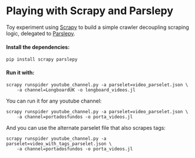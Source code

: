 Playing with Scrapy and Parslepy
================================

Toy experiment using [Scrapy][1] to build a simple crawler
decoupling scraping logic, delegated to [Parslepy][2].

#### Install the dependencies:

    pip install scrapy parslepy


#### Run it with:

    scrapy runspider youtube_channel.py -a parselet=video_parselet.json \
        -a channel=LongboardUK -o longboard_videos.jl

You can run it for any youtube channel:

    scrapy runspider youtube_channel.py -a parselet=video_parselet.json \
        -a channel=portadosfundos -o porta_videos.jl

And you can use the alternate parselet file that also scrapes tags:

    scrapy runspider youtube_channel.py -a parselet=video_with_tags_parselet.json \
        -a channel=portadosfundos -o porta_videos.jl


[1]: http://www.scrapy.org
[2]: http://github.com/redapple/parslepy
